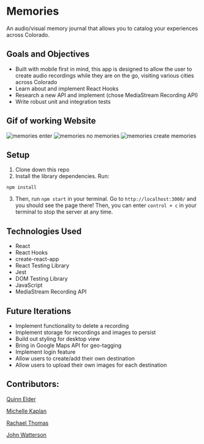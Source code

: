 # Memories

An audio/visual memory journal that allows you to catalog your experiences across Colorado.

## Goals and Objectives

- Built with mobile first in mind, this app is designed to allow the user to create audio recordings while they are on the go, visiting various cities across Colorado
- Learn about and implement React Hooks
- Research a new API and implement (chose MediaStream Recording API) 
- Write robust unit and integration tests

## Gif of working Website

![memories enter](https://media.giphy.com/media/VdtaCDJyLnsVaXDxo9/giphy.gif)
![memories no memories](https://media.giphy.com/media/WQ5Qs2IWboeVfp5FxQ/giphy.gif)
![memories create memories](https://media.giphy.com/media/mEnMsIB7t0WTwOJxZ7/giphy.gif)

## Setup

1. Clone down this repo
2. Install the library dependencies. Run: 
```
npm install
```
3. Then, run `npm start` in your terminal. Go to `http://localhost:3000/` and you should see the page there! Then, you can enter `control + c` in your terminal to stop the server at any time.

## Technologies Used
- React
- React Hooks
- create-react-app
- React Testing Library
- Jest
- DOM Testing Library
- JavaScript
- MediaStream Recording API

## Future Iterations
- Implement functionality to delete a recording
- Implement storage for recordings and images to persist
- Build out styling for desktop view
- Bring in Google Maps API for geo-tagging
- Implement login feature
- Allow users to create/add their own destination
- Allow users to upload their own images for each destination

## Contributors:

[Quinn Elder](https://github.com/QuinnrElder)

[Michelle Kaplan](https://github.com/MichelleKaplan7)

[Rachael Thomas](https://github.com/rachael-t)

[John Watterson](https://github.com/infamouskeyduster)
